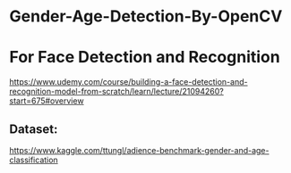 # Gender-Age-Detection-By-OpenCV

# For Face Detection and Recognition 

https://www.udemy.com/course/building-a-face-detection-and-recognition-model-from-scratch/learn/lecture/21094260?start=675#overview


## Dataset:
https://www.kaggle.com/ttungl/adience-benchmark-gender-and-age-classification
